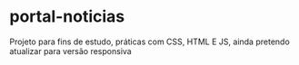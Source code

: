 # portal-noticias 
Projeto para fins de estudo, práticas com CSS, HTML E JS, ainda pretendo atualizar para versão responsiva 
